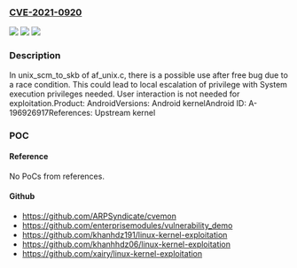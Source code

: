 ### [CVE-2021-0920](https://cve.mitre.org/cgi-bin/cvename.cgi?name=CVE-2021-0920)
![](https://img.shields.io/static/v1?label=Product&message=Android&color=blue)
![](https://img.shields.io/static/v1?label=Version&message=n%2Fa&color=blue)
![](https://img.shields.io/static/v1?label=Vulnerability&message=Elevation%20of%20privilege&color=brighgreen)

### Description

In unix_scm_to_skb of af_unix.c, there is a possible use after free bug due to a race condition. This could lead to local escalation of privilege with System execution privileges needed. User interaction is not needed for exploitation.Product: AndroidVersions: Android kernelAndroid ID: A-196926917References: Upstream kernel

### POC

#### Reference
No PoCs from references.

#### Github
- https://github.com/ARPSyndicate/cvemon
- https://github.com/enterprisemodules/vulnerability_demo
- https://github.com/khanhdz191/linux-kernel-exploitation
- https://github.com/khanhhdz06/linux-kernel-exploitation
- https://github.com/xairy/linux-kernel-exploitation

